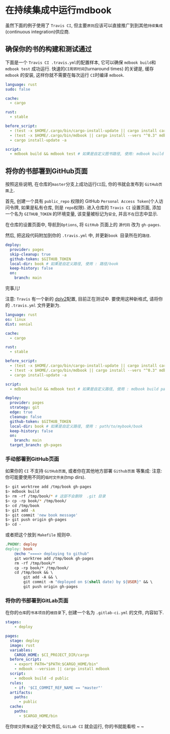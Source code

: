 # 在持续集成中运行mdbook

虽然下面的例子使用了 `Travis CI`, 但主要`原则`应该可以直接推广到到其他`持续集成`(continuous integration)供应商.

## 确保你的书的构建和测试通过

下面是一个 `Travis CI .travis.yml`的配置样本, 它可以确保 `mdbook build`和 `mdbook test` 成功运行.
快速的`CI周转时间`(turnaround times) 的关键是, 缓存 `mdbook` 的安装, 这样你就不需要在每次运行 `CI`时编译 `mdbook`.

```yaml
language: rust
sudo: false

cache:
  - cargo

rust:
  - stable

before_script:
  - (test -x $HOME/.cargo/bin/cargo-install-update || cargo install cargo-update)
  - (test -x $HOME/.cargo/bin/mdbook || cargo install --vers "^0.3" mdbook)
  - cargo install-update -a

script:
  - mdbook build && mdbook test # 如果是自定义图书路径, 使用: mdbook build 路径/mybook && mdbook test 路径/mybook
```

## 将你的书部署到GitHub页面

按照这些说明, 在仓库的`master`分支上成功运行`CI`后, 你的书就会发布到 `GitHub页面`上.

首先, 创建一个具有 `public_repo` 权限的 GitHub `Personal Access Token`(个人访问令牌, 如果是私有仓库, 则是 `repo`权限).
进入仓库的 `Travis CI` 设置页面, 添加一个名为 `GITHUB_TOKEN` 的环境变量, 该变量被标记为`安全`, 并且`不在`日志中显示.

在仓库的设置页面中, 导航到`Options`, 将 `GitHub` 页面上的 `源代码` 改为 `gh-pages`.

然后, 把这段代码附加到你的 `.travis.yml` 中, 并更新`book `目录所在的`路径`.

```yaml
deploy:
  provider: pages
  skip-cleanup: true
  github-token: $GITHUB_TOKEN
  local-dir: book # 如果是自定义路径, 使用 : 路径/book
  keep-history: false
  on:
    branch: main
```

完事儿!

注意: `Travis` 有一个新的 [dplv2](https://blog.travis-ci.com/2019-08-27-deployment-tooling-dpl-v2-preview-release)配置, 目前正在测试中.
要使用这种新格式, 请将你的 `.travis.yml` 文件更新为.

```yaml
language: rust
os: linux
dist: xenial

cache:
  - cargo

rust:
  - stable

before_script:
  - (test -x $HOME/.cargo/bin/cargo-install-update || cargo install cargo-update)
  - (test -x $HOME/.cargo/bin/mdbook || cargo install --vers "^0.3" mdbook)
  - cargo install-update -a

script:
  - mdbook build && mdbook test # 如果是自定义路径, 使用 : mdbook build path/to/mybook && mdbook test path/to/mybook

deploy:
  provider: pages
  strategy: git
  edge: true
  cleanup: false
  github-token: $GITHUB_TOKEN
  local-dir: book # 如果是自定义路径, 使用 : path/to/mybook/book
  keep-history: false
  on:
    branch: main
  target_branch: gh-pages
```

### 手动部署到GitHub页面

如果你的 `CI` 不支持 `GitHub页面`, 或者你在其他地方部署 `Github页面` 等集成: 
注意: 你可能要使用不同的`临时文件夹`(tmp dirs).

```bash
$> git worktree add /tmp/book gh-pages
$> mdbook build
$> rm -rf /tmp/book/* # 这部不会删除  .git 目录
$> cp -rp book/* /tmp/book/
$> cd /tmp/book
$> git add -A
$> git commit 'new book message'
$> git push origin gh-pages
$> cd -
```

或者把这个放到 `Makefile` 规则中.

```makefile
.PHONY: deploy
deploy: book
    @echo "====> deploying to github"
    git worktree add /tmp/book gh-pages
    rm -rf /tmp/book/*
    cp -rp book/* /tmp/book/
    cd /tmp/book && \
        git add -A && \
        git commit -m "deployed on $(shell date) by ${USER}" && \
        git push origin gh-pages
```

### 将你的书部署到GitLab页面

在你的`仓库`的`书本项目`的`根目录`下, 创建一个名为 `.gitlab-ci.yml` 的文件, 内容如下.

```yaml
stages:
    - deploy

pages:
  stage: deploy
  image: rust
  variables:
    CARGO_HOME: $CI_PROJECT_DIR/cargo
  before_script:
    - export PATH="$PATH:$CARGO_HOME/bin"
    - mdbook --version || cargo install mdbook
  script:
    - mdbook build -d public
  rules:
    - if: '$CI_COMMIT_REF_NAME == "master"'
  artifacts:
    paths:
      - public
  cache:
    paths:
      - $CARGO_HOME/bin
```

在你`提交`并`推送`这个新文件后, `GitLab CI` 就会运行, 你的书就能看啦 ~ ~
